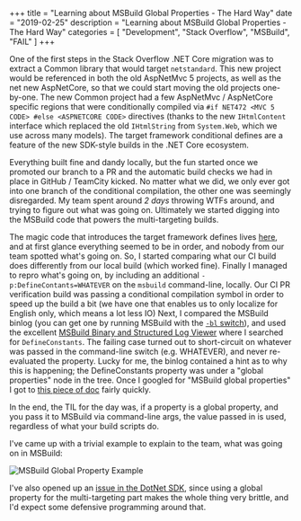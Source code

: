 +++
title = "Learning about MSBuild Global Properties - The Hard Way"
date = "2019-02-25"
description = "Learning about MSBuild Global Properties - The Hard Way"
categories = [ "Development", "Stack Overflow", "MSBuild", "FAIL" ]
+++

One of the first steps in the Stack Overflow .NET Core migration was to extract a Common library that would target `netstandard`.
This new project would be referenced in both the old AspNetMvc 5 projects, as well as the net new AspNetCore, so that we could start moving the old projects one-by-one.
The new Common project had a few AspNetMvc / AspNetCore specific regions that were conditionally compiled via `#if NET472 <MVC 5 CODE> #else <ASPNETCORE CODE>` directives (thanks to the new `IHtmlContent` interface which replaced the old `IHtmlString` from `System.Web`, which we use across many models).
The target framework conditional defines are a feature of the new SDK-style builds in the .NET Core ecosystem.

Everything built fine and dandy locally, but the fun started once we promoted our branch to a PR and the automatic build checks we had in place in GitHub / TeamCity kicked.
No matter what we did, we only ever got into one branch of the conditional compilation, the other one was seemingly disregarded.
My team spent around *2 days* throwing WTFs around, and trying to figure out what was going on.
Ultimately we started digging into the MSBuild code that powers the multi-targeting builds.

The magic code that introduces the target framework defines lives [here](https://github.com/dotnet/sdk/blob/700964f851905dd55c75d1869129e335fd9d1e91/src/Tasks/Microsoft.NET.Build.Tasks/targets/Microsoft.NET.Sdk.CSharp.targets#L34), and at first glance everything seemed to be in order, and nobody from our team spotted what's going on.
So, I started comparing what our CI build does differently from our local build (which worked fine).
Finally I managed to repro what's going on, by including an additional `-p:DefineContants=WHATEVER` on the `msbuild` command-line, locally.
Our CI PR verification build was passing a conditional compilation symbol in order to speed up the build a bit (we have one that enables us to only localize for English only, which means a lot less IO)
Next, I compared the MSBuild binlog (you can get one by running MSBuild with the [`-bl` switch](https://docs.microsoft.com/en-us/visualstudio/msbuild/msbuild-command-line-reference)), and used the excellent [MSBuild Binary and Structured Log Viewer](http://www.msbuildlog.com/) where I searched for `DefineConstants`.
The failing case turned out to short-circuit on whatever was passed in the command-line switch (e.g. WHATEVER), and never re-evaluated the property.
Lucky for me, the binlog contained a hint as to why this is happening; the DefineConstants property was under a "global properties" node in the tree.
Once I googled for "MSBuild global properties" I got to [this piece of doc](https://docs.microsoft.com/en-us/visualstudio/msbuild/msbuild-properties#global-properties) fairly quickly.

In the end, the TIL for the day was, if a property is a global property, and you pass it to MSBuild via command-line args, the value passed in is used, regardless of what your build scripts do.

I've came up with a trivial example to explain to the team, what was going on in MSBuild:

![MSBuild Global Property Example](https://i.stack.imgur.com/M9EYD.png)

I've also opened up an [issue in the DotNet SDK](https://github.com/dotnet/sdk/issues/2854), since using a global property for the multi-targeting part makes the whole thing very brittle, and I'd expect some defensive programming around that.